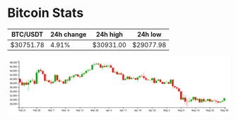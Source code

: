# Bitcoin Stats

BTC/USDT|24h change|24h high|24h low|
|---|---|---|---|
|$30751.78|4.91%|$30931.00|$29077.98|

<img src="./chart.svg">

